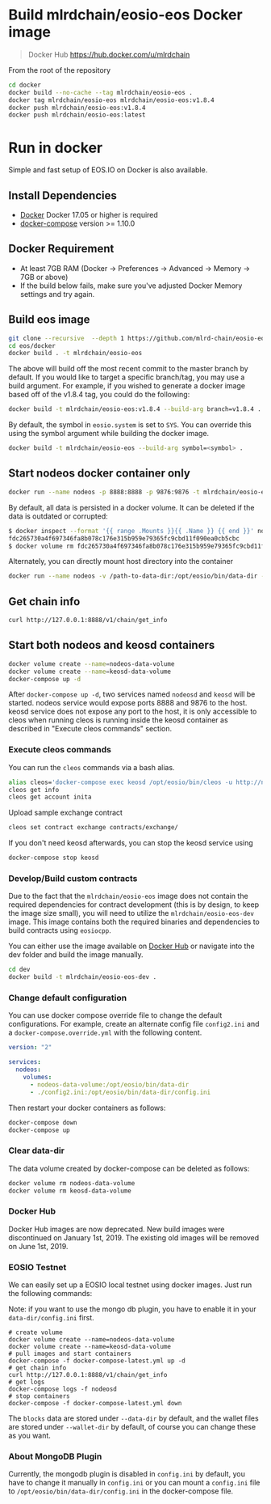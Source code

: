 # Build mlrdchain/eosio-eos Docker image

> Docker Hub https://hub.docker.com/u/mlrdchain

From the root of the repository

```bash
cd docker
docker build --no-cache --tag mlrdchain/eosio-eos .
docker tag mlrdchain/eosio-eos mlrdchain/eosio-eos:v1.8.4
docker push mlrdchain/eosio-eos:v1.8.4
docker push mlrdchain/eosio-eos:latest
```


# Run in docker

Simple and fast setup of EOS.IO on Docker is also available.

## Install Dependencies

- [Docker](https://docs.docker.com) Docker 17.05 or higher is required
- [docker-compose](https://docs.docker.com/compose/) version >= 1.10.0

## Docker Requirement

- At least 7GB RAM (Docker -> Preferences -> Advanced -> Memory -> 7GB or above)
- If the build below fails, make sure you've adjusted Docker Memory settings and try again.

## Build eos image

```bash
git clone --recursive  --depth 1 https://github.com/mlrd-chain/eosio-eos.git eos
cd eos/docker
docker build . -t mlrdchain/eosio-eos
```

The above will build off the most recent commit to the master branch by default. If you would like to target a specific branch/tag, you may use a build argument. For example, if you wished to generate a docker image based off of the v1.8.4 tag, you could do the following:

```bash
docker build -t mlrdchain/eosio-eos:v1.8.4 --build-arg branch=v1.8.4 .
```

By default, the symbol in `eosio.system` is set to `SYS`. You can override this using the symbol argument while building the docker image.

```bash
docker build -t mlrdchain/eosio-eos --build-arg symbol=<symbol> .
```

## Start nodeos docker container only

```bash
docker run --name nodeos -p 8888:8888 -p 9876:9876 -t mlrdchain/eosio-eos nodeosd.sh -e --http-alias=nodeos:8888 --http-alias=127.0.0.1:8888 --http-alias=localhost:8888 arg1 arg2
```

By default, all data is persisted in a docker volume. It can be deleted if the data is outdated or corrupted:

```bash
$ docker inspect --format '{{ range .Mounts }}{{ .Name }} {{ end }}' nodeos
fdc265730a4f697346fa8b078c176e315b959e79365fc9cbd11f090ea0cb5cbc
$ docker volume rm fdc265730a4f697346fa8b078c176e315b959e79365fc9cbd11f090ea0cb5cbc
```

Alternately, you can directly mount host directory into the container

```bash
docker run --name nodeos -v /path-to-data-dir:/opt/eosio/bin/data-dir -p 8888:8888 -p 9876:9876 -t mlrdchain/eosio-eos nodeosd.sh -e --http-alias=nodeos:8888 --http-alias=127.0.0.1:8888 --http-alias=localhost:8888 arg1 arg2
```

## Get chain info

```bash
curl http://127.0.0.1:8888/v1/chain/get_info
```

## Start both nodeos and keosd containers

```bash
docker volume create --name=nodeos-data-volume
docker volume create --name=keosd-data-volume
docker-compose up -d
```

After `docker-compose up -d`, two services named `nodeosd` and `keosd` will be started. nodeos service would expose ports 8888 and 9876 to the host. keosd service does not expose any port to the host, it is only accessible to cleos when running cleos is running inside the keosd container as described in "Execute cleos commands" section.

### Execute cleos commands

You can run the `cleos` commands via a bash alias.

```bash
alias cleos='docker-compose exec keosd /opt/eosio/bin/cleos -u http://nodeosd:8888 --wallet-url http://localhost:8900'
cleos get info
cleos get account inita
```

Upload sample exchange contract

```bash
cleos set contract exchange contracts/exchange/
```

If you don't need keosd afterwards, you can stop the keosd service using

```bash
docker-compose stop keosd
```

### Develop/Build custom contracts

Due to the fact that the `mlrdchain/eosio-eos` image does not contain the required dependencies for contract development (this is by design, to keep the image size small), you will need to utilize the `mlrdchain/eosio-eos-dev` image. This image contains both the required binaries and dependencies to build contracts using `eosiocpp`.

You can either use the image available on [Docker Hub](https://hub.docker.com/r/mlrdchain/eosio-eos-dev/) or navigate into the dev folder and build the image manually.

```bash
cd dev
docker build -t mlrdchain/eosio-eos-dev .
```

### Change default configuration

You can use docker compose override file to change the default configurations. For example, create an alternate config file `config2.ini` and a `docker-compose.override.yml` with the following content.

```yml
version: "2"

services:
  nodeos:
    volumes:
      - nodeos-data-volume:/opt/eosio/bin/data-dir
      - ./config2.ini:/opt/eosio/bin/data-dir/config.ini
```

Then restart your docker containers as follows:

```bash
docker-compose down
docker-compose up
```

### Clear data-dir

The data volume created by docker-compose can be deleted as follows:

```bash
docker volume rm nodeos-data-volume
docker volume rm keosd-data-volume
```

### Docker Hub

Docker Hub images are now deprecated. New build images were discontinued on January 1st, 2019. The existing old images will be removed on June 1st, 2019.

### EOSIO Testnet

We can easily set up a EOSIO local testnet using docker images. Just run the following commands:

Note: if you want to use the mongo db plugin, you have to enable it in your `data-dir/config.ini` first.

```
# create volume
docker volume create --name=nodeos-data-volume
docker volume create --name=keosd-data-volume
# pull images and start containers
docker-compose -f docker-compose-latest.yml up -d
# get chain info
curl http://127.0.0.1:8888/v1/chain/get_info
# get logs
docker-compose logs -f nodeosd
# stop containers
docker-compose -f docker-compose-latest.yml down
```

The `blocks` data are stored under `--data-dir` by default, and the wallet files are stored under `--wallet-dir` by default, of course you can change these as you want.

### About MongoDB Plugin

Currently, the mongodb plugin is disabled in `config.ini` by default, you have to change it manually in `config.ini` or you can mount a `config.ini` file to `/opt/eosio/bin/data-dir/config.ini` in the docker-compose file.
